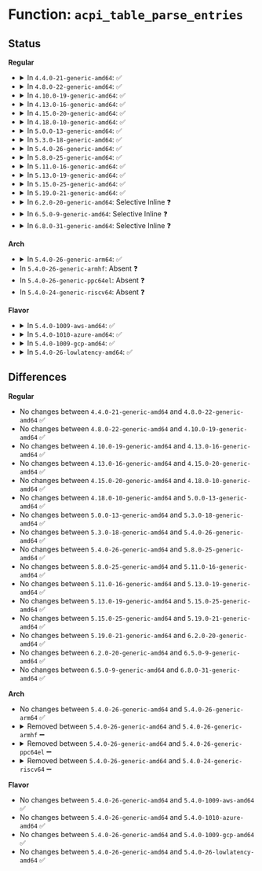 # Function: <code>acpi_table_parse_entries</code>

## Status
<b>Regular</b>
<ul>
<li>
<details>
<summary>In <code>4.4.0-21-generic-amd64</code>: ✅</summary>

```c
int acpi_table_parse_entries(char * id, long unsigned int table_size, int entry_id, acpi_tbl_entry_handler handler, unsigned int max_entries)
```

```json
{
  "name": "acpi_table_parse_entries",
  "collision_type": "Unique Global",
  "inline_type": "No",
  "funcs": [
    {
      "addr": 18446744071595231815,
      "name": "acpi_table_parse_entries",
      "external": true,
      "loc": "drivers/acpi/tables.c:352",
      "file": "drivers/acpi/tables.c",
      "inline": "seen, unknown",
      "caller_inline": [],
      "caller_func": [
        "drivers/acpi/tables.c:acpi_table_parse_madt",
        "drivers/acpi/numa.c:acpi_numa_init",
        "drivers/acpi/numa.c:acpi_numa_init",
        "drivers/acpi/numa.c:acpi_numa_init"
      ]
    }
  ],
  "symbols": [
    {
      "addr": 18446744071595231815,
      "name": "acpi_table_parse_entries",
      "section": ".init.text",
      "bind": "STB_GLOBAL",
      "size": 86
    }
  ]
}
```
</details>
</li>
<li>
<details>
<summary>In <code>4.8.0-22-generic-amd64</code>: ✅</summary>

```c
int acpi_table_parse_entries(char * id, long unsigned int table_size, int entry_id, acpi_tbl_entry_handler handler, unsigned int max_entries)
```

```json
{
  "name": "acpi_table_parse_entries",
  "collision_type": "Unique Global",
  "inline_type": "No",
  "funcs": [
    {
      "addr": 18446744071595410264,
      "name": "acpi_table_parse_entries",
      "external": true,
      "loc": "drivers/acpi/tables.c:361",
      "file": "drivers/acpi/tables.c",
      "inline": "seen, unknown",
      "caller_inline": [],
      "caller_func": [
        "drivers/acpi/tables.c:acpi_table_parse_madt",
        "drivers/acpi/numa.c:acpi_numa_init",
        "drivers/mailbox/pcc.c:acpi_pcc_probe"
      ]
    }
  ],
  "symbols": [
    {
      "addr": 18446744071595410264,
      "name": "acpi_table_parse_entries",
      "section": ".init.text",
      "bind": "STB_GLOBAL",
      "size": 86
    }
  ]
}
```
</details>
</li>
<li>
<details>
<summary>In <code>4.10.0-19-generic-amd64</code>: ✅</summary>

```c
int acpi_table_parse_entries(char * id, long unsigned int table_size, int entry_id, acpi_tbl_entry_handler handler, unsigned int max_entries)
```

```json
{
  "name": "acpi_table_parse_entries",
  "collision_type": "Unique Global",
  "inline_type": "No",
  "funcs": [
    {
      "addr": 18446744071595660134,
      "name": "acpi_table_parse_entries",
      "external": true,
      "loc": "drivers/acpi/tables.c:362",
      "file": "drivers/acpi/tables.c",
      "inline": "seen, unknown",
      "caller_inline": [],
      "caller_func": [
        "drivers/acpi/tables.c:acpi_table_parse_madt",
        "drivers/acpi/numa.c:acpi_numa_init",
        "drivers/mailbox/pcc.c:acpi_pcc_probe",
        "drivers/mailbox/pcc.c:acpi_pcc_probe"
      ]
    }
  ],
  "symbols": [
    {
      "addr": 18446744071595660134,
      "name": "acpi_table_parse_entries",
      "section": ".init.text",
      "bind": "STB_GLOBAL",
      "size": 86
    }
  ]
}
```
</details>
</li>
<li>
<details>
<summary>In <code>4.13.0-16-generic-amd64</code>: ✅</summary>

```c
int acpi_table_parse_entries(char * id, long unsigned int table_size, int entry_id, acpi_tbl_entry_handler handler, unsigned int max_entries)
```

```json
{
  "name": "acpi_table_parse_entries",
  "collision_type": "Unique Global",
  "inline_type": "No",
  "funcs": [
    {
      "addr": 18446744071596583395,
      "name": "acpi_table_parse_entries",
      "external": true,
      "loc": "drivers/acpi/tables.c:346",
      "file": "drivers/acpi/tables.c",
      "inline": "seen, unknown",
      "caller_inline": [],
      "caller_func": [
        "drivers/acpi/tables.c:acpi_table_parse_madt",
        "drivers/acpi/numa.c:acpi_numa_init"
      ]
    }
  ],
  "symbols": [
    {
      "addr": 18446744071596583395,
      "name": "acpi_table_parse_entries",
      "section": ".init.text",
      "bind": "STB_GLOBAL",
      "size": 91
    }
  ]
}
```
</details>
</li>
<li>
<details>
<summary>In <code>4.15.0-20-generic-amd64</code>: ✅</summary>

```c
int acpi_table_parse_entries(char * id, long unsigned int table_size, int entry_id, acpi_tbl_entry_handler handler, unsigned int max_entries)
```

```json
{
  "name": "acpi_table_parse_entries",
  "collision_type": "Unique Global",
  "inline_type": "No",
  "funcs": [
    {
      "addr": 18446744071602911555,
      "name": "acpi_table_parse_entries",
      "external": true,
      "loc": "drivers/acpi/tables.c:346",
      "file": "drivers/acpi/tables.c",
      "inline": "seen, unknown",
      "caller_inline": [],
      "caller_func": [
        "drivers/acpi/tables.c:acpi_table_parse_madt",
        "drivers/acpi/numa.c:acpi_numa_init"
      ]
    }
  ],
  "symbols": [
    {
      "addr": 18446744071602911555,
      "name": "acpi_table_parse_entries",
      "section": ".init.text",
      "bind": "STB_GLOBAL",
      "size": 91
    }
  ]
}
```
</details>
</li>
<li>
<details>
<summary>In <code>4.18.0-10-generic-amd64</code>: ✅</summary>

```c
int acpi_table_parse_entries(char * id, long unsigned int table_size, int entry_id, acpi_tbl_entry_handler handler, unsigned int max_entries)
```

```json
{
  "name": "acpi_table_parse_entries",
  "collision_type": "Unique Global",
  "inline_type": "No",
  "funcs": [
    {
      "addr": 18446744071603083545,
      "name": "acpi_table_parse_entries",
      "external": true,
      "loc": "drivers/acpi/tables.c:351",
      "file": "drivers/acpi/tables.c",
      "inline": "seen, unknown",
      "caller_inline": [],
      "caller_func": [
        "drivers/acpi/tables.c:acpi_table_parse_madt",
        "drivers/acpi/numa.c:acpi_numa_init"
      ]
    }
  ],
  "symbols": [
    {
      "addr": 18446744071603083545,
      "name": "acpi_table_parse_entries",
      "section": ".init.text",
      "bind": "STB_GLOBAL",
      "size": 91
    }
  ]
}
```
</details>
</li>
<li>
<details>
<summary>In <code>5.0.0-13-generic-amd64</code>: ✅</summary>

```c
int acpi_table_parse_entries(char * id, long unsigned int table_size, int entry_id, acpi_tbl_entry_handler handler, unsigned int max_entries)
```

```json
{
  "name": "acpi_table_parse_entries",
  "collision_type": "Unique Global",
  "inline_type": "No",
  "funcs": [
    {
      "addr": 18446744071604885828,
      "name": "acpi_table_parse_entries",
      "external": true,
      "loc": "drivers/acpi/tables.c:350",
      "file": "drivers/acpi/tables.c",
      "inline": "seen, unknown",
      "caller_inline": [],
      "caller_func": [
        "drivers/acpi/tables.c:acpi_table_parse_madt",
        "drivers/acpi/numa.c:acpi_numa_init"
      ]
    }
  ],
  "symbols": [
    {
      "addr": 18446744071604885828,
      "name": "acpi_table_parse_entries",
      "section": ".init.text",
      "bind": "STB_GLOBAL",
      "size": 91
    }
  ]
}
```
</details>
</li>
<li>
<details>
<summary>In <code>5.3.0-18-generic-amd64</code>: ✅</summary>

```c
int acpi_table_parse_entries(char * id, long unsigned int table_size, int entry_id, acpi_tbl_entry_handler handler, unsigned int max_entries)
```

```json
{
  "name": "acpi_table_parse_entries",
  "collision_type": "Unique Global",
  "inline_type": "No",
  "funcs": [
    {
      "addr": 18446744071604991882,
      "name": "acpi_table_parse_entries",
      "external": true,
      "loc": "drivers/acpi/tables.c:389",
      "file": "drivers/acpi/tables.c",
      "inline": "seen, unknown",
      "caller_inline": [],
      "caller_func": [
        "drivers/acpi/tables.c:acpi_table_parse_madt",
        "drivers/acpi/numa.c:acpi_numa_init",
        "drivers/acpi/hmat/hmat.c:hmat_init",
        "drivers/acpi/hmat/hmat.c:hmat_init"
      ]
    }
  ],
  "symbols": [
    {
      "addr": 18446744071604991882,
      "name": "acpi_table_parse_entries",
      "section": ".init.text",
      "bind": "STB_GLOBAL",
      "size": 91
    }
  ]
}
```
</details>
</li>
<li>
<details>
<summary>In <code>5.4.0-26-generic-amd64</code>: ✅</summary>

```c
int acpi_table_parse_entries(char * id, long unsigned int table_size, int entry_id, acpi_tbl_entry_handler handler, unsigned int max_entries)
```

```json
{
  "name": "acpi_table_parse_entries",
  "collision_type": "Unique Global",
  "inline_type": "No",
  "funcs": [
    {
      "addr": 18446744071605029162,
      "name": "acpi_table_parse_entries",
      "external": true,
      "loc": "drivers/acpi/tables.c:390",
      "file": "drivers/acpi/tables.c",
      "inline": "seen, unknown",
      "caller_inline": [],
      "caller_func": [
        "drivers/acpi/tables.c:acpi_table_parse_madt",
        "drivers/acpi/numa.c:acpi_numa_init",
        "drivers/acpi/hmat/hmat.c:hmat_init",
        "drivers/acpi/hmat/hmat.c:hmat_init"
      ]
    }
  ],
  "symbols": [
    {
      "addr": 18446744071605029162,
      "name": "acpi_table_parse_entries",
      "section": ".init.text",
      "bind": "STB_GLOBAL",
      "size": 91
    }
  ]
}
```
</details>
</li>
<li>
<details>
<summary>In <code>5.8.0-25-generic-amd64</code>: ✅</summary>

```c
int acpi_table_parse_entries(char * id, long unsigned int table_size, int entry_id, acpi_tbl_entry_handler handler, unsigned int max_entries)
```

```json
{
  "name": "acpi_table_parse_entries",
  "collision_type": "Unique Global",
  "inline_type": "No",
  "funcs": [
    {
      "addr": 18446744071609318165,
      "name": "acpi_table_parse_entries",
      "external": true,
      "loc": "drivers/acpi/tables.c:390",
      "file": "drivers/acpi/tables.c",
      "inline": "seen, unknown",
      "caller_inline": [],
      "caller_func": [
        "drivers/acpi/tables.c:acpi_table_parse_madt",
        "drivers/acpi/numa/srat.c:acpi_numa_init",
        "drivers/acpi/numa/hmat.c:hmat_init",
        "drivers/acpi/numa/hmat.c:hmat_init"
      ]
    }
  ],
  "symbols": [
    {
      "addr": 18446744071609318165,
      "name": "acpi_table_parse_entries",
      "section": ".init.text",
      "bind": "STB_GLOBAL",
      "size": 91
    }
  ]
}
```
</details>
</li>
<li>
<details>
<summary>In <code>5.11.0-16-generic-amd64</code>: ✅</summary>

```c
int acpi_table_parse_entries(char * id, long unsigned int table_size, int entry_id, acpi_tbl_entry_handler handler, unsigned int max_entries)
```

```json
{
  "name": "acpi_table_parse_entries",
  "collision_type": "Unique Global",
  "inline_type": "No",
  "funcs": [
    {
      "addr": 18446744071612388700,
      "name": "acpi_table_parse_entries",
      "external": true,
      "loc": "drivers/acpi/tables.c:379",
      "file": "drivers/acpi/tables.c",
      "inline": "seen, unknown",
      "caller_inline": [],
      "caller_func": [
        "drivers/acpi/tables.c:acpi_table_parse_madt",
        "drivers/acpi/numa/srat.c:acpi_numa_init",
        "drivers/acpi/numa/hmat.c:hmat_init",
        "drivers/acpi/numa/hmat.c:hmat_init"
      ]
    }
  ],
  "symbols": [
    {
      "addr": 18446744071612388700,
      "name": "acpi_table_parse_entries",
      "section": ".init.text",
      "bind": "STB_GLOBAL",
      "size": 91
    }
  ]
}
```
</details>
</li>
<li>
<details>
<summary>In <code>5.13.0-19-generic-amd64</code>: ✅</summary>

```c
int acpi_table_parse_entries(char * id, long unsigned int table_size, int entry_id, acpi_tbl_entry_handler handler, unsigned int max_entries)
```

```json
{
  "name": "acpi_table_parse_entries",
  "collision_type": "Unique Global",
  "inline_type": "No",
  "funcs": [
    {
      "addr": 18446744071614530128,
      "name": "acpi_table_parse_entries",
      "external": true,
      "loc": "drivers/acpi/tables.c:379",
      "file": "drivers/acpi/tables.c",
      "inline": "seen, unknown",
      "caller_inline": [],
      "caller_func": [
        "drivers/acpi/tables.c:acpi_table_parse_madt",
        "drivers/acpi/numa/srat.c:acpi_numa_init",
        "drivers/acpi/numa/hmat.c:hmat_init",
        "drivers/acpi/numa/hmat.c:hmat_init"
      ]
    }
  ],
  "symbols": [
    {
      "addr": 18446744071614530128,
      "name": "acpi_table_parse_entries",
      "section": ".init.text",
      "bind": "STB_GLOBAL",
      "size": 91
    }
  ]
}
```
</details>
</li>
<li>
<details>
<summary>In <code>5.15.0-25-generic-amd64</code>: ✅</summary>

```c
int acpi_table_parse_entries(char * id, long unsigned int table_size, int entry_id, acpi_tbl_entry_handler handler, unsigned int max_entries)
```

```json
{
  "name": "acpi_table_parse_entries",
  "collision_type": "Unique Global",
  "inline_type": "No",
  "funcs": [
    {
      "addr": 18446744071615480641,
      "name": "acpi_table_parse_entries",
      "external": true,
      "loc": "drivers/acpi/tables.c:389",
      "file": "drivers/acpi/tables.c",
      "inline": "seen, unknown",
      "caller_inline": [],
      "caller_func": [
        "drivers/acpi/tables.c:acpi_table_parse_madt",
        "drivers/acpi/prmt.c:init_prmt",
        "drivers/acpi/numa/srat.c:acpi_numa_init",
        "drivers/acpi/numa/hmat.c:hmat_init",
        "drivers/acpi/numa/hmat.c:hmat_init"
      ]
    }
  ],
  "symbols": [
    {
      "addr": 18446744071615480641,
      "name": "acpi_table_parse_entries",
      "section": ".init.text",
      "bind": "STB_GLOBAL",
      "size": 91
    }
  ]
}
```
</details>
</li>
<li>
<details>
<summary>In <code>5.19.0-21-generic-amd64</code>: ✅</summary>

```c
int acpi_table_parse_entries(char * id, long unsigned int table_size, int entry_id, acpi_tbl_entry_handler handler, unsigned int max_entries)
```

```json
{
  "name": "acpi_table_parse_entries",
  "collision_type": "Unique Global",
  "inline_type": "No",
  "funcs": [
    {
      "addr": 18446744071617282651,
      "name": "acpi_table_parse_entries",
      "external": true,
      "loc": "drivers/acpi/tables.c:440",
      "file": "drivers/acpi/tables.c",
      "inline": "seen, unknown",
      "caller_inline": [],
      "caller_func": [
        "drivers/acpi/tables.c:acpi_table_parse_madt",
        "drivers/acpi/prmt.c:init_prmt",
        "drivers/acpi/numa/srat.c:acpi_numa_init",
        "drivers/acpi/numa/hmat.c:hmat_init",
        "drivers/acpi/numa/hmat.c:hmat_init"
      ]
    }
  ],
  "symbols": [
    {
      "addr": 18446744071617282651,
      "name": "acpi_table_parse_entries",
      "section": ".init.text",
      "bind": "STB_GLOBAL",
      "size": 116
    }
  ]
}
```
</details>
</li>
<li>
<details>
<summary>In <code>6.2.0-20-generic-amd64</code>: Selective Inline ❓</summary>

```c
int acpi_table_parse_entries(char * id, long unsigned int table_size, int entry_id, acpi_tbl_entry_handler handler, unsigned int max_entries)
```

```json
{
  "name": "acpi_table_parse_entries",
  "collision_type": "Unique Global",
  "inline_type": "Selective",
  "funcs": [
    {
      "addr": 18446744071627995348,
      "name": "acpi_table_parse_entries",
      "external": true,
      "loc": "drivers/acpi/tables.c:450",
      "file": "drivers/acpi/tables.c",
      "inline": "not declared, inlined",
      "caller_inline": [
        "drivers/acpi/tables.c:acpi_table_parse_madt"
      ],
      "caller_func": [
        "drivers/acpi/prmt.c:init_prmt",
        "drivers/acpi/numa/srat.c:acpi_numa_init",
        "drivers/acpi/numa/hmat.c:hmat_init",
        "drivers/acpi/numa/hmat.c:hmat_init"
      ]
    }
  ],
  "symbols": [
    {
      "addr": 18446744071627995168,
      "name": "acpi_table_parse_entries",
      "section": ".init.text",
      "bind": "STB_GLOBAL",
      "size": 125
    }
  ]
}
```
</details>
</li>
<li>
<details>
<summary>In <code>6.5.0-9-generic-amd64</code>: Selective Inline ❓</summary>

```c
int acpi_table_parse_entries(char * id, long unsigned int table_size, int entry_id, acpi_tbl_entry_handler handler, unsigned int max_entries)
```

```json
{
  "name": "acpi_table_parse_entries",
  "collision_type": "Unique Global",
  "inline_type": "Selective",
  "funcs": [
    {
      "addr": 18446744071619760996,
      "name": "acpi_table_parse_entries",
      "external": true,
      "loc": "drivers/acpi/tables.c:460",
      "file": "drivers/acpi/tables.c",
      "inline": "not declared, inlined",
      "caller_inline": [
        "drivers/acpi/tables.c:acpi_table_parse_madt"
      ],
      "caller_func": [
        "drivers/acpi/prmt.c:init_prmt",
        "drivers/acpi/numa/srat.c:acpi_numa_init",
        "drivers/acpi/numa/hmat.c:hmat_init",
        "drivers/acpi/numa/hmat.c:hmat_init"
      ]
    }
  ],
  "symbols": [
    {
      "addr": 18446744071619760816,
      "name": "acpi_table_parse_entries",
      "section": ".init.text",
      "bind": "STB_GLOBAL",
      "size": 125
    }
  ]
}
```
</details>
</li>
<li>
<details>
<summary>In <code>6.8.0-31-generic-amd64</code>: Selective Inline ❓</summary>

```c
int acpi_table_parse_entries(char * id, long unsigned int table_size, int entry_id, acpi_tbl_entry_handler handler, unsigned int max_entries)
```

```json
{
  "name": "acpi_table_parse_entries",
  "collision_type": "Unique Global",
  "inline_type": "Selective",
  "funcs": [
    {
      "addr": 18446744071622068372,
      "name": "acpi_table_parse_entries",
      "external": true,
      "loc": "drivers/acpi/tables.c:288",
      "file": "drivers/acpi/tables.c",
      "inline": "not declared, inlined",
      "caller_inline": [
        "drivers/acpi/tables.c:acpi_table_parse_madt"
      ],
      "caller_func": [
        "drivers/acpi/prmt.c:init_prmt",
        "drivers/acpi/numa/srat.c:acpi_numa_init",
        "drivers/acpi/numa/hmat.c:hmat_init",
        "drivers/acpi/numa/hmat.c:hmat_init",
        "drivers/acpi/numa/hmat.c:hmat_init"
      ]
    }
  ],
  "symbols": [
    {
      "addr": 18446744071622068192,
      "name": "acpi_table_parse_entries",
      "section": ".init.text",
      "bind": "STB_GLOBAL",
      "size": 125
    }
  ]
}
```
</details>
</li>
</ul>
<b>Arch</b>
<ul>
<li>
<details>
<summary>In <code>5.4.0-26-generic-arm64</code>: ✅</summary>

```c
int acpi_table_parse_entries(char * id, long unsigned int table_size, int entry_id, acpi_tbl_entry_handler handler, unsigned int max_entries)
```

```json
{
  "name": "acpi_table_parse_entries",
  "collision_type": "Unique Global",
  "inline_type": "No",
  "funcs": [
    {
      "addr": 18446603336511109548,
      "name": "acpi_table_parse_entries",
      "external": true,
      "loc": "drivers/acpi/tables.c:390",
      "file": "drivers/acpi/tables.c",
      "inline": "seen, unknown",
      "caller_inline": [],
      "caller_func": [
        "arch/arm64/kernel/acpi_numa.c:acpi_map_cpus_to_nodes",
        "drivers/irqchip/irq-gic-v3-its.c:its_init",
        "drivers/irqchip/irq-gic-v3-its.c:its_init",
        "drivers/acpi/tables.c:acpi_table_parse_madt",
        "drivers/acpi/numa.c:acpi_numa_init",
        "drivers/acpi/hmat/hmat.c:hmat_init",
        "drivers/acpi/hmat/hmat.c:hmat_init"
      ]
    }
  ],
  "symbols": [
    {
      "addr": 18446603336511109548,
      "name": "acpi_table_parse_entries",
      "section": ".init.text",
      "bind": "STB_GLOBAL",
      "size": 140
    }
  ]
}
```
</details>
</li>
<li>
In <code>5.4.0-26-generic-armhf</code>: Absent ❓
</li>
<li>
In <code>5.4.0-26-generic-ppc64el</code>: Absent ❓
</li>
<li>
In <code>5.4.0-24-generic-riscv64</code>: Absent ❓
</li>
</ul>
<b>Flavor</b>
<ul>
<li>
<details>
<summary>In <code>5.4.0-1009-aws-amd64</code>: ✅</summary>

```c
int acpi_table_parse_entries(char * id, long unsigned int table_size, int entry_id, acpi_tbl_entry_handler handler, unsigned int max_entries)
```

```json
{
  "name": "acpi_table_parse_entries",
  "collision_type": "Unique Global",
  "inline_type": "No",
  "funcs": [
    {
      "addr": 18446744071604934294,
      "name": "acpi_table_parse_entries",
      "external": true,
      "loc": "drivers/acpi/tables.c:390",
      "file": "drivers/acpi/tables.c",
      "inline": "seen, unknown",
      "caller_inline": [],
      "caller_func": [
        "drivers/acpi/tables.c:acpi_table_parse_madt",
        "drivers/acpi/numa.c:acpi_numa_init",
        "drivers/acpi/hmat/hmat.c:hmat_init",
        "drivers/acpi/hmat/hmat.c:hmat_init"
      ]
    }
  ],
  "symbols": [
    {
      "addr": 18446744071604934294,
      "name": "acpi_table_parse_entries",
      "section": ".init.text",
      "bind": "STB_GLOBAL",
      "size": 91
    }
  ]
}
```
</details>
</li>
<li>
<details>
<summary>In <code>5.4.0-1010-azure-amd64</code>: ✅</summary>

```c
int acpi_table_parse_entries(char * id, long unsigned int table_size, int entry_id, acpi_tbl_entry_handler handler, unsigned int max_entries)
```

```json
{
  "name": "acpi_table_parse_entries",
  "collision_type": "Unique Global",
  "inline_type": "No",
  "funcs": [
    {
      "addr": 18446744071604902689,
      "name": "acpi_table_parse_entries",
      "external": true,
      "loc": "drivers/acpi/tables.c:390",
      "file": "drivers/acpi/tables.c",
      "inline": "seen, unknown",
      "caller_inline": [],
      "caller_func": [
        "drivers/acpi/tables.c:acpi_table_parse_madt",
        "drivers/acpi/numa.c:acpi_numa_init",
        "drivers/acpi/hmat/hmat.c:hmat_init",
        "drivers/acpi/hmat/hmat.c:hmat_init"
      ]
    }
  ],
  "symbols": [
    {
      "addr": 18446744071604902689,
      "name": "acpi_table_parse_entries",
      "section": ".init.text",
      "bind": "STB_GLOBAL",
      "size": 91
    }
  ]
}
```
</details>
</li>
<li>
<details>
<summary>In <code>5.4.0-1009-gcp-amd64</code>: ✅</summary>

```c
int acpi_table_parse_entries(char * id, long unsigned int table_size, int entry_id, acpi_tbl_entry_handler handler, unsigned int max_entries)
```

```json
{
  "name": "acpi_table_parse_entries",
  "collision_type": "Unique Global",
  "inline_type": "No",
  "funcs": [
    {
      "addr": 18446744071605011750,
      "name": "acpi_table_parse_entries",
      "external": true,
      "loc": "drivers/acpi/tables.c:390",
      "file": "drivers/acpi/tables.c",
      "inline": "seen, unknown",
      "caller_inline": [],
      "caller_func": [
        "drivers/acpi/tables.c:acpi_table_parse_madt",
        "drivers/acpi/numa.c:acpi_numa_init"
      ]
    }
  ],
  "symbols": [
    {
      "addr": 18446744071605011750,
      "name": "acpi_table_parse_entries",
      "section": ".init.text",
      "bind": "STB_GLOBAL",
      "size": 91
    }
  ]
}
```
</details>
</li>
<li>
<details>
<summary>In <code>5.4.0-26-lowlatency-amd64</code>: ✅</summary>

```c
int acpi_table_parse_entries(char * id, long unsigned int table_size, int entry_id, acpi_tbl_entry_handler handler, unsigned int max_entries)
```

```json
{
  "name": "acpi_table_parse_entries",
  "collision_type": "Unique Global",
  "inline_type": "No",
  "funcs": [
    {
      "addr": 18446744071605033342,
      "name": "acpi_table_parse_entries",
      "external": true,
      "loc": "drivers/acpi/tables.c:390",
      "file": "drivers/acpi/tables.c",
      "inline": "seen, unknown",
      "caller_inline": [],
      "caller_func": [
        "drivers/acpi/tables.c:acpi_table_parse_madt",
        "drivers/acpi/numa.c:acpi_numa_init",
        "drivers/acpi/hmat/hmat.c:hmat_init",
        "drivers/acpi/hmat/hmat.c:hmat_init"
      ]
    }
  ],
  "symbols": [
    {
      "addr": 18446744071605033342,
      "name": "acpi_table_parse_entries",
      "section": ".init.text",
      "bind": "STB_GLOBAL",
      "size": 91
    }
  ]
}
```
</details>
</li>
</ul>

## Differences
<b>Regular</b>
<ul>
<li>
No changes between <code>4.4.0-21-generic-amd64</code> and <code>4.8.0-22-generic-amd64</code> ✅
</li>
<li>
No changes between <code>4.8.0-22-generic-amd64</code> and <code>4.10.0-19-generic-amd64</code> ✅
</li>
<li>
No changes between <code>4.10.0-19-generic-amd64</code> and <code>4.13.0-16-generic-amd64</code> ✅
</li>
<li>
No changes between <code>4.13.0-16-generic-amd64</code> and <code>4.15.0-20-generic-amd64</code> ✅
</li>
<li>
No changes between <code>4.15.0-20-generic-amd64</code> and <code>4.18.0-10-generic-amd64</code> ✅
</li>
<li>
No changes between <code>4.18.0-10-generic-amd64</code> and <code>5.0.0-13-generic-amd64</code> ✅
</li>
<li>
No changes between <code>5.0.0-13-generic-amd64</code> and <code>5.3.0-18-generic-amd64</code> ✅
</li>
<li>
No changes between <code>5.3.0-18-generic-amd64</code> and <code>5.4.0-26-generic-amd64</code> ✅
</li>
<li>
No changes between <code>5.4.0-26-generic-amd64</code> and <code>5.8.0-25-generic-amd64</code> ✅
</li>
<li>
No changes between <code>5.8.0-25-generic-amd64</code> and <code>5.11.0-16-generic-amd64</code> ✅
</li>
<li>
No changes between <code>5.11.0-16-generic-amd64</code> and <code>5.13.0-19-generic-amd64</code> ✅
</li>
<li>
No changes between <code>5.13.0-19-generic-amd64</code> and <code>5.15.0-25-generic-amd64</code> ✅
</li>
<li>
No changes between <code>5.15.0-25-generic-amd64</code> and <code>5.19.0-21-generic-amd64</code> ✅
</li>
<li>
No changes between <code>5.19.0-21-generic-amd64</code> and <code>6.2.0-20-generic-amd64</code> ✅
</li>
<li>
No changes between <code>6.2.0-20-generic-amd64</code> and <code>6.5.0-9-generic-amd64</code> ✅
</li>
<li>
No changes between <code>6.5.0-9-generic-amd64</code> and <code>6.8.0-31-generic-amd64</code> ✅
</li>
</ul>
<b>Arch</b>
<ul>
<li>
No changes between <code>5.4.0-26-generic-amd64</code> and <code>5.4.0-26-generic-arm64</code> ✅
</li>
<li>
<details>
<summary>Removed between <code>5.4.0-26-generic-amd64</code> and <code>5.4.0-26-generic-armhf</code> ➖</summary>

```c
int acpi_table_parse_entries(char * id, long unsigned int table_size, int entry_id, acpi_tbl_entry_handler handler, unsigned int max_entries)
```
</details>
</li>
<li>
<details>
<summary>Removed between <code>5.4.0-26-generic-amd64</code> and <code>5.4.0-26-generic-ppc64el</code> ➖</summary>

```c
int acpi_table_parse_entries(char * id, long unsigned int table_size, int entry_id, acpi_tbl_entry_handler handler, unsigned int max_entries)
```
</details>
</li>
<li>
<details>
<summary>Removed between <code>5.4.0-26-generic-amd64</code> and <code>5.4.0-24-generic-riscv64</code> ➖</summary>

```c
int acpi_table_parse_entries(char * id, long unsigned int table_size, int entry_id, acpi_tbl_entry_handler handler, unsigned int max_entries)
```
</details>
</li>
</ul>
<b>Flavor</b>
<ul>
<li>
No changes between <code>5.4.0-26-generic-amd64</code> and <code>5.4.0-1009-aws-amd64</code> ✅
</li>
<li>
No changes between <code>5.4.0-26-generic-amd64</code> and <code>5.4.0-1010-azure-amd64</code> ✅
</li>
<li>
No changes between <code>5.4.0-26-generic-amd64</code> and <code>5.4.0-1009-gcp-amd64</code> ✅
</li>
<li>
No changes between <code>5.4.0-26-generic-amd64</code> and <code>5.4.0-26-lowlatency-amd64</code> ✅
</li>
</ul>
